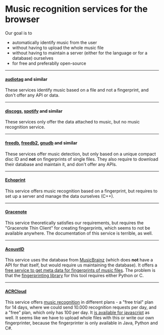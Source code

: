 # Music recognition services for the browser

Our goal is to

- automatically identify music from the user 
- without having to upload the whole music file
- without having to maintain a server (either for the language or for a database) ourselves
- for free and preferablly open-source

---

#### [audiotag](http://audiotag.info/) and similar

These services identify music based on a file and not a fingerprint, and don't offer any API or data.

---

#### [discogs](http://www.discogs.com/), [spotify](https://developer.spotify.com/) and similar

These services only offer the data attached to music, but no music recognition service.

---

#### [freedb](http://www.freedb.org/), [freedb2](http://freedb2.org/), [gnudb](http://www.gnudb.org/) and similar

These services offer music detection, but only based on a unique compact disc ID and **not** on fingerprints of single files. They also require to download their database and maintain it, and don't offer any APIs.

---

#### [Echoprint](http://echoprint.me/)

This service offers music recognition based on a fingerprint, but requires to set up a server and manage the data ourselves (C++).

---

#### [Gracenote](https://developer.gracenote.com)

This service theoretically satisfies our requirements, but requires the "Gracenote Thin Client" for creating fingerprints, which seems to not be available anywhere. The documentation of this service is terrible, as well.

---

#### [AcoustID](https://acoustid.org)

This service uses the database from [MusicBrainz](http://musicbrainz.org/) (which does **not** have a API for that itself, but would require us maintaining the database). It offers a [free service to get meta data for fingerprints of music files](https://acoustid.org/webservice#lookup). The problem is that the [fingerprinting library](https://acoustid.org/chromaprint) for this tool requires either Python or C.

---

#### [ACRCloud](acrcloud.com)

This service offers [music recognition](https://docs.acrcloud.com/webapi) in different plans - a "free trial" plan for 14 days, where we could send 10.000 recognition requests per day, and a "free" plan, which only has 100 per day. It [is available for javascript](https://github.com/acrcloud/webapi_example/blob/master/identify%20protocol%201%20(recommended)/IdentifyProtocolV1.js) as well. It seems like we have to upload whole files with this or write our own fingerprinter, because the fingerprinter is only available in Java, Python and C#.
